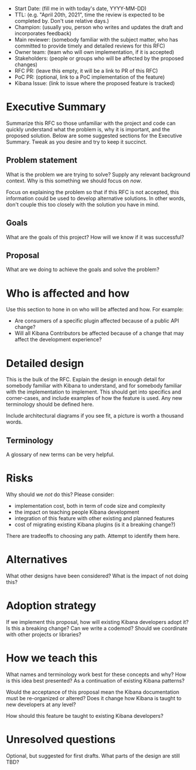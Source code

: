 - Start Date: (fill me in with today's date, YYYY-MM-DD)
- TTL: (e.g. "April 20th, 2021", time the review is expected to be completed by. Don't use relative days.)
- Champion: (usually you, person who writes and updates the draft and incorporates feedback)
- Main reviewer: (somebody familiar with the subject matter, who has committed to provide timely and detailed reviews for this RFC)
- Owner team: (team who will own implementation, if it is accepted)
- Stakeholders: (people or groups who will be affected by the proposed changes)
- RFC PR: (leave this empty, it will be a link to PR of this RFC)
- PoC PR: (optional, link to a PoC implementation of the feature)
- Kibana Issue: (link to issue where the proposed feature is tracked)


# Executive Summary

Summarize this RFC so those unfamiliar with the project and code can quickly understand
what the problem is, why it is important,
and the proposed solution. Below are some suggested sections for the Executive
Summary. Tweak as you desire and try to keep it succinct.

## Problem statement

What is the problem we are trying to solve? Supply any relevant background
context. Why is this something we should focus on _now_.

Focus on explaining the problem so that if this RFC is not accepted, this
information could be used to develop alternative solutions. In other words,
don't couple this too closely with the solution you have in mind.

## Goals

What are the goals of this project? How will we know if it was successful?

## Proposal

What are we doing to achieve the goals and solve the problem?


# Who is affected and how

Use this section to hone in on who will be affected and how. For example:

- Are consumers of a specific plugin affected because of a public API change?
- Will all Kibana Contributors be affected because of a change that may affect
  the development experience?


# Detailed design

This is the bulk of the RFC. Explain the design in enough detail for somebody
familiar with Kibana to understand, and for somebody familiar with the
implementation to implement. This should get into specifics and corner-cases,
and include examples of how the feature is used. Any new terminology should be
defined here.

Include architectural diagrams if you see fit, a picture is worth a thousand
words.

## Terminology

A glossary of new terms can be very helpful.


# Risks

Why should we *not* do this? Please consider:

- implementation cost, both in term of code size and complexity
- the impact on teaching people Kibana development
- integration of this feature with other existing and planned features
- cost of migrating existing Kibana plugins (is it a breaking change?)

There are tradeoffs to choosing any path. Attempt to identify them here.


# Alternatives

What other designs have been considered? What is the impact of not doing this?


# Adoption strategy

If we implement this proposal, how will existing Kibana developers adopt it? Is
this a breaking change? Can we write a codemod? Should we coordinate with
other projects or libraries?


# How we teach this

What names and terminology work best for these concepts and why? How is this
idea best presented? As a continuation of existing Kibana patterns?

Would the acceptance of this proposal mean the Kibana documentation must be
re-organized or altered? Does it change how Kibana is taught to new developers
at any level?

How should this feature be taught to existing Kibana developers?


# Unresolved questions

Optional, but suggested for first drafts. What parts of the design are still
TBD?
